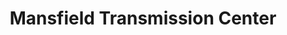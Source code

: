 ---
title: "Mansfield Transmission Center"
url: /mansfield/mansfield-transmission-center/
shop: car repair
---